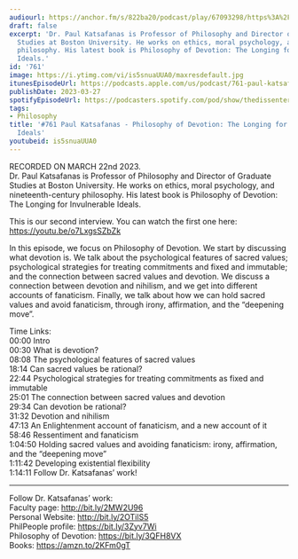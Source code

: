 ```yaml
---
audiourl: https://anchor.fm/s/822ba20/podcast/play/67093298/https%3A%2F%2Fd3ctxlq1ktw2nl.cloudfront.net%2Fstaging%2F2023-2-22%2F7f92bef0-72fd-531c-2dee-371f8ac39d3c.m4a
draft: false
excerpt: 'Dr. Paul Katsafanas is Professor of Philosophy and Director of Graduate
  Studies at Boston University. He works on ethics, moral psychology, and nineteenth-century
  philosophy. His latest book is Philosophy of Devotion: The Longing for Invulnerable
  Ideals.'
id: '761'
image: https://i.ytimg.com/vi/is5snuaUUA0/maxresdefault.jpg
itunesEpisodeUrl: https://podcasts.apple.com/us/podcast/761-paul-katsafanas-philosophy-of-devotion-the/id1451347236?i=1000606171290&uo=4
publishDate: 2023-03-27
spotifyEpisodeUrl: https://podcasters.spotify.com/pod/show/thedissenter/episodes/761-Paul-Katsafanas---Philosophy-of-Devotion-The-Longing-for-Invulnerable-Ideals-e20u1bi
tags:
- Philosophy
title: '#761 Paul Katsafanas - Philosophy of Devotion: The Longing for Invulnerable
  Ideals'
youtubeid: is5snuaUUA0
---
```

<div class="timelinks">

RECORDED ON MARCH 22nd 2023.  
Dr. Paul Katsafanas is Professor of Philosophy and Director of Graduate Studies at Boston University. He works on ethics, moral psychology, and nineteenth-century philosophy. His latest book is Philosophy of Devotion: The Longing for Invulnerable Ideals.

This is our second interview. You can watch the first one here: https://youtu.be/o7LxgsSZbZk

In this episode, we focus on Philosophy of Devotion. We start by discussing what devotion is. We talk about the psychological features of sacred values; psychological strategies for treating commitments and fixed and immutable; and the connection between sacred values and devotion. We discuss a connection between devotion and nihilism, and we get into different accounts of fanaticism. Finally, we talk about how we can hold sacred values and avoid fanaticism, through irony, affirmation, and the “deepening move”.

Time Links:  
<time>00:00</time> Intro  
<time>00:30</time> What is devotion?  
<time>08:08</time> The psychological features of sacred values  
<time>18:14</time> Can sacred values be rational?  
<time>22:44</time> Psychological strategies for treating commitments as fixed and immutable  
<time>25:01</time> The connection between sacred values and devotion  
<time>29:34</time> Can devotion be rational?  
<time>31:32</time> Devotion and nihilism  
<time>47:13</time> An Enlightenment account of fanaticism, and a new account of it  
<time>58:46</time> Ressentiment and fanaticism  
<time>1:04:50</time> Holding sacred values and avoiding fanaticism: irony, affirmation, and the “deepening move”  
<time>1:11:42</time> Developing existential flexibility  
<time>1:14:11</time> Follow Dr. Katsafanas’ work!

---

Follow Dr. Katsafanas’ work:  
Faculty page: http://bit.ly/2MW2U96  
Personal Website: http://bit.ly/2OTilS5  
PhilPeople profile: https://bit.ly/3Zyv7Wi  
Philosophy of Devotion: https://bit.ly/3QFH8VX  
Books: https://amzn.to/2KFm0gT
</div>

